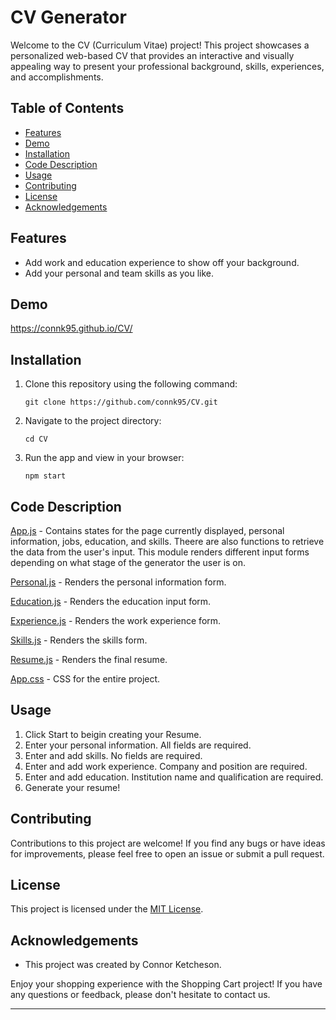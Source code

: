 # CV Generator

Welcome to the CV (Curriculum Vitae) project! This project showcases a personalized web-based CV that provides an interactive and visually appealing way to present your professional background, skills, experiences, and accomplishments.

## Table of Contents

- [Features](https://github.com/connk95/CV/blob/main/README.md#features)
- [Demo](https://github.com/connk95/CV/blob/main/README.md#features)
- [Installation](https://github.com/connk95/CV/blob/main/README.md#installation)
- [Code Description](https://github.com/connk95/CV/blob/main/README.md#code-description)
- [Usage](https://github.com/connk95/CV/blob/main/README.md#usage)
- [Contributing](https://github.com/connk95/CV/blob/main/README.md#contributing)
- [License](https://github.com/connk95/CV/blob/main/README.md#license)
- [Acknowledgements](https://github.com/connk95/CV/blob/main/README.md#acknowledgements)

## Features

- Add work and education experience to show off your background.
- Add your personal and team skills as you like.

## Demo

https://connk95.github.io/CV/

## Installation

1. Clone this repository using the following command:
   ```
   git clone https://github.com/connk95/CV.git
   ```

2. Navigate to the project directory:
   ```
   cd CV
   ```

3. Run the app and view in your browser:
   ```
   npm start
   ```

## Code Description

[App.js](https://github.com/connk95/CV/blob/main/src/App.js) - Contains states for the page currently displayed, personal information, jobs, education, and skills. Theere are also functions to retrieve the data from the user's input. This module renders different input forms depending on what stage of the generator the user is on.

[Personal.js](https://github.com/connk95/CV/blob/main/src/components/Personal.js) - Renders the personal information form.

[Education.js](https://github.com/connk95/CV/blob/main/src/components/Education.js) - Renders the education input form.

[Experience.js](https://github.com/connk95/CV/blob/main/src/components/Experience.js) - Renders the work experience form.

[Skills.js](https://github.com/connk95/CV/blob/main/src/components/Skills.js) - Renders the skills form.

[Resume.js](https://github.com/connk95/CV/blob/main/src/components/Resume.js) - Renders the final resume.

[App.css](https://github.com/connk95/CV/blob/main/src/App.css) - CSS for the entire project.

## Usage

1. Click Start to beigin creating your Resume.
2. Enter your personal information. All fields are required.
3. Enter and add skills. No fields are required.
4. Enter and add work experience. Company and position are required.
5. Enter and add education. Institution name and qualification are required.
6. Generate your resume!

## Contributing

Contributions to this project are welcome! If you find any bugs or have ideas for improvements, please feel free to open an issue or submit a pull request.

## License

This project is licensed under the [MIT License](LICENSE).

## Acknowledgements

- This project was created by Connor Ketcheson.

Enjoy your shopping experience with the Shopping Cart project! If you have any questions or feedback, please don't hesitate to contact us.

---
